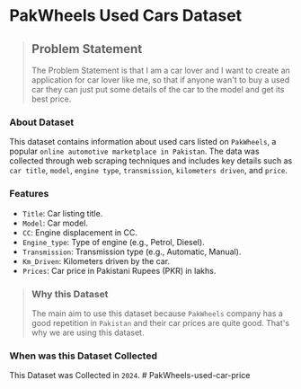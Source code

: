 # **PakWheels Used Cars Dataset**

> ## **Problem Statement**
> The Problem Statement is that I am a car lover and I want to create an application for car lover like me, so that if anyone wan't to buy a used car they can just put some details of the car to the model and get its best price.

### About Dataset

This dataset contains information about used cars listed on `PakWheels`, a popular `online automotive marketplace in Pakistan`. The data was collected through web scraping techniques and includes key details such as `car title`, `model`, `engine type`, `transmission`, `kilometers driven`, and `price`.


### Features

- `Title`: Car listing title.
- `Model`: Car model.
- `CC`: Engine displacement in CC.
- `Engine_type`: Type of engine (e.g., Petrol, Diesel).
- `Transmission`: Transmission type (e.g., Automatic, Manual).
- `Km_Driven`: Kilometers driven by the car.
- `Prices`: Car price in Pakistani Rupees (PKR) in lakhs.

> ### Why this Dataset
> The main aim to use this dataset because `PakWheels` company has a good repetition in `Pakistan` and their car prices are quite good. That's why we are using this dataset.


### When was this Dataset Collected

This Dataset was Collected in `2024`. 
#   P a k W h e e l s - u s e d - c a r - p r i c e 
 
 
